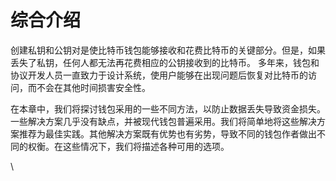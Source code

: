 # 综合介绍

创建私钥和公钥对是使比特币钱包能够接收和花费比特币的关键部分。但是，如果丢失了私钥，任何人都无法再花费相应的公钥接收到的比特币。 多年来，钱包和协议开发人员一直致力于设计系统，使用户能够在出现问题后恢复对比特币的访问，而不会在其他时间损害安全性。&#x20;

在本章中，我们将探讨钱包采用的一些不同方法，以防止数据丢失导致资金损失。一些解决方案几乎没有缺点，并被现代钱包普遍采用。我们将简单地将这些解决方案推荐为最佳实践。其他解决方案既有优势也有劣势，导致不同的钱包作者做出不同的权衡。在这些情况下，我们将描述各种可用的选项。

\
